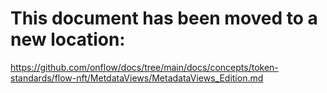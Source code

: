 # This document has been moved to a new location:

https://github.com/onflow/docs/tree/main/docs/concepts/token-standards/flow-nft/MetdataViews/MetadataViews_Edition.md
